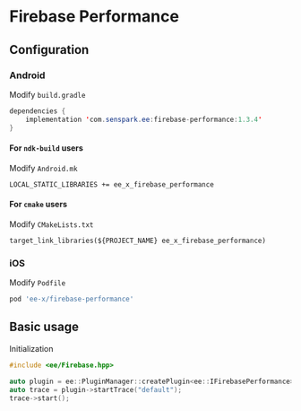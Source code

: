 # Firebase Performance
## Configuration
### Android
Modify `build.gradle`
```java
dependencies {
    implementation 'com.senspark.ee:firebase-performance:1.3.4'
}
```

#### For `ndk-build` users
Modify `Android.mk`
```
LOCAL_STATIC_LIBRARIES += ee_x_firebase_performance
```

#### For `cmake` users
Modify `CMakeLists.txt`
```
target_link_libraries(${PROJECT_NAME} ee_x_firebase_performance)
```

### iOS
Modify `Podfile`
```ruby
pod 'ee-x/firebase-performance'
```

## Basic usage
Initialization
```cpp
#include <ee/Firebase.hpp>

auto plugin = ee::PluginManager::createPlugin<ee::IFirebasePerformance>();
auto trace = plugin->startTrace("default");
trace->start();
```